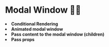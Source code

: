 <h1> Modal Window 🥷🏼

<h4>
<li>Conditional Rendering
<li>Animated modal window
<li>Pass content to the modal window (children)
<li>Pass props
